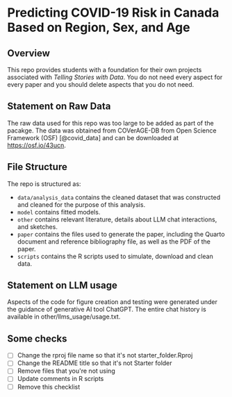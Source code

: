 # Predicting COVID-19 Risk in Canada Based on Region, Sex, and Age

## Overview

This repo provides students with a foundation for their own projects associated with *Telling Stories with Data*. You do not need every aspect for every paper and you should delete aspects that you do not need.

## Statement on Raw Data

The raw data used for this repo was too large to be added as part of the pacakge. The data was obtained from COVerAGE-DB from Open Science Framework (OSF) [@covid_data] and can be downloaded at https://osf.io/43ucn. 

## File Structure

The repo is structured as:

-   `data/analysis_data` contains the cleaned dataset that was constructed and cleaned for the purpose of this analysis. 
-   `model` contains fitted models. 
-   `other` contains relevant literature, details about LLM chat interactions, and sketches.
-   `paper` contains the files used to generate the paper, including the Quarto document and reference bibliography file, as well as the PDF of the paper. 
-   `scripts` contains the R scripts used to simulate, download and clean data.


## Statement on LLM usage

Aspects of the code for figure creation and testing were generated under the guidance of generative AI tool ChatGPT. The entire chat history is available in other/llms_usage/usage.txt.

## Some checks

- [ ] Change the rproj file name so that it's not starter_folder.Rproj
- [ ] Change the README title so that it's not Starter folder
- [ ] Remove files that you're not using
- [ ] Update comments in R scripts
- [ ] Remove this checklist
